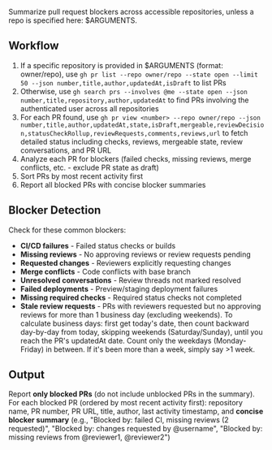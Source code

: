 Summarize pull request blockers across accessible repositories, unless a repo is specified here: $ARGUMENTS.

## Workflow

1. If a specific repository is provided in $ARGUMENTS (format: owner/repo), use `gh pr list --repo owner/repo --state open --limit 50 --json number,title,author,updatedAt,isDraft` to list PRs
2. Otherwise, use `gh search prs --involves @me --state open --json number,title,repository,author,updatedAt` to find PRs involving the authenticated user across all repositories
3. For each PR found, use `gh pr view <number> --repo owner/repo --json number,title,author,updatedAt,state,isDraft,mergeable,reviewDecision,statusCheckRollup,reviewRequests,comments,reviews,url` to fetch detailed status including checks, reviews, mergeable state, review conversations, and PR URL
4. Analyze each PR for blockers (failed checks, missing reviews, merge conflicts, etc. - exclude PR state as draft)
5. Sort PRs by most recent activity first
6. Report all blocked PRs with concise blocker summaries

## Blocker Detection

Check for these common blockers:
- **CI/CD failures** - Failed status checks or builds
- **Missing reviews** - No approving reviews or review requests pending
- **Requested changes** - Reviewers explicitly requesting changes
- **Merge conflicts** - Code conflicts with base branch
- **Unresolved conversations** - Review threads not marked resolved
- **Failed deployments** - Preview/staging deployment failures
- **Missing required checks** - Required status checks not completed
- **Stale review requests** - PRs with reviewers requested but no approving reviews for more than 1 business day (excluding weekends). To calculate business days: first get today's date, then count backward day-by-day from today, skipping weekends (Saturday/Sunday), until you reach the PR's updatedAt date. Count only the weekdays (Monday-Friday) in between. If it's been more than a week, simply say >1 week.

## Output

Report **only blocked PRs** (do not include unblocked PRs in the summary). For each blocked PR (ordered by most recent activity first): repository name, PR number, PR URL, title, author, last activity timestamp, and **concise blocker summary** (e.g., "Blocked by: failed CI, missing reviews (2 requested)", "Blocked by: changes requested by @username", "Blocked by: missing reviews from @reviewer1, @reviewer2")
